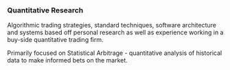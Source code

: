 ### Quantitative Research

Algorithmic trading strategies, standard techniques, software architecture and systems based off personal research as well as experience working in a buy-side quantitative trading firm.

Primarily focused on Statistical Arbitrage - quantitative analysis of historical data to make informed bets on the market.
